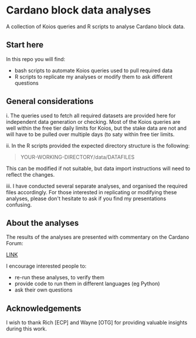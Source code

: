 # Cardano block data analyses
A collection of Koios queries and R scripts to analyse Cardano block data.

## Start here
In this repo you will find: 
- bash scripts to automate Koios queries used to pull required data 
- R scripts to replicate my analyses or modify them to ask different questions

## General considerations
i. The queries used to fetch all required datasets are provided here for independent 
data generation or checking. Most of the Koios queries are well within the free tier daily limits for Koios,
but the stake data are not and will have to be pulled over multiple days (to saty within free tier limits.

ii. In the R scripts provided the expected directory structure is the following:

> YOUR-WORKING-DIRECTORY/data/DATAFILES

This can be modified if not suitable, but data import instructions will need to reflect the changes.

iii. I have conducted several separate analyses, and organised the required files accordingly.
For those interested in replicating or modifying these analyses, please don't hesitate to ask 
if you find my presentations confusing.

## About the analyses
The results of the analyses are presented with commentary on the Cardano Forum:

[LINK](link)

I encourage interested people to: 
- re-run these analyses, to verify them
- provide code to run them in different languages (eg Python)
- ask their own questions

## Acknowledgements
I wish to thank Rich [ECP] and Wayne [OTG] for providing valuable insights during this work.
